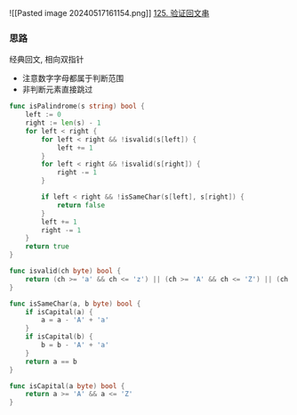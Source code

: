 ![[Pasted image 20240517161154.png]]
[125. 验证回文串](https://leetcode.cn/problems/valid-palindrome/)

### 思路
经典回文, 相向双指针
- 注意数字字母都属于判断范围
- 非判断元素直接跳过

```go
func isPalindrome(s string) bool {
	left := 0
	right := len(s) - 1
	for left < right {
		for left < right && !isvalid(s[left]) {
			left += 1
		}
		for left < right && !isvalid(s[right]) {
			right -= 1
		}

		if left < right && !isSameChar(s[left], s[right]) {
			return false
		}
		left += 1
		right -= 1
	}
	return true
}

func isvalid(ch byte) bool {
	return (ch >= 'a' && ch <= 'z') || (ch >= 'A' && ch <= 'Z') || (ch >= '0' && ch <= '9')
}

func isSameChar(a, b byte) bool {
	if isCapital(a) {
		a = a - 'A' + 'a'
	}
	if isCapital(b) {
		b = b - 'A' + 'a'
	}
	return a == b
}

func isCapital(a byte) bool {
	return a >= 'A' && a <= 'Z'
}
```